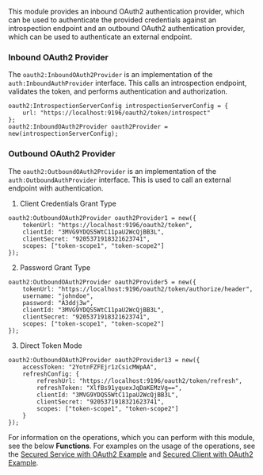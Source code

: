 This module provides an inbound OAuth2 authentication provider, which can be used to authenticate the provided credentials against an introspection endpoint and an outbound OAuth2 authentication provider, which can be used to authenticate an external endpoint.

### Inbound OAuth2 Provider

The `oauth2:InboundOAuth2Provider` is an implementation of the `auth:InboundAuthProvider` interface. This calls an introspection endpoint, validates the token, and performs authentication and authorization.

```ballerina
oauth2:IntrospectionServerConfig introspectionServerConfig = {
    url: "https://localhost:9196/oauth2/token/introspect"
};
oauth2:InboundOAuth2Provider oauth2Provider = new(introspectionServerConfig);
```

### Outbound OAuth2 Provider

The `oauth2:OutboundOAuth2Provider` is an implementation of the `auth:OutboundAuthProvider` interface. This is used to call an external endpoint with authentication.

1. Client Credentials Grant Type

```ballerina
oauth2:OutboundOAuth2Provider oauth2Provider1 = new({
    tokenUrl: "https://localhost:9196/oauth2/token",
    clientId: "3MVG9YDQS5WtC11paU2WcQjBB3L",
    clientSecret: "9205371918321623741",
    scopes: ["token-scope1", "token-scope2"]
});
```

2. Password Grant Type

```ballerina
oauth2:OutboundOAuth2Provider oauth2Provider5 = new({
    tokenUrl: "https://localhost:9196/oauth2/token/authorize/header",
    username: "johndoe",
    password: "A3ddj3w",
    clientId: "3MVG9YDQS5WtC11paU2WcQjBB3L",
    clientSecret: "9205371918321623741",
    scopes: ["token-scope1", "token-scope2"]
});
```

3. Direct Token Mode

```ballerina
oauth2:OutboundOAuth2Provider oauth2Provider13 = new({
    accessToken: "2YotnFZFEjr1zCsicMWpAA",
    refreshConfig: {
        refreshUrl: "https://localhost:9196/oauth2/token/refresh",
        refreshToken: "XlfBs91yquexJqDaKEMzVg==",
        clientId: "3MVG9YDQS5WtC11paU2WcQjBB3L",
        clientSecret: "9205371918321623741",
        scopes: ["token-scope1", "token-scope2"]
    }
});
```

For information on the operations, which you can perform with this module, see the below **Functions**. For examples on the usage of the operations, see the [Secured Service with OAuth2 Example](https://ballerina.io/v1-2/learn/by-example/secured-service-with-oauth2.html) and [Secured Client with OAuth2 Example](https://ballerina.io/v1-2/learn/by-example/secured-client-with-oauth2.html).
